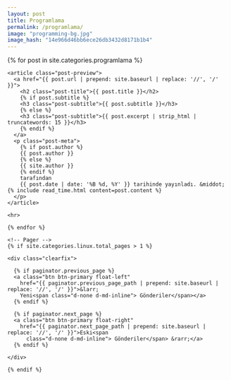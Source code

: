 ```yaml
---
layout: post
title: Programlama
permalink: /programlama/
image: "programming-bg.jpg"
image_hash: "14e966d46bb6ece26db3432d8171b1b4"
---
```



  <div class="container">
    {% for post in site.categories.programlama %}

    <article class="post-preview">
      <a href="{{ post.url | prepend: site.baseurl | replace: '//', '/' }}">
        <h2 class="post-title">{{ post.title }}</h2>
        {% if post.subtitle %}
        <h3 class="post-subtitle">{{ post.subtitle }}</h3>
        {% else %}
        <h3 class="post-subtitle">{{ post.excerpt | strip_html | truncatewords: 15 }}</h3>
        {% endif %}
      </a>
      <p class="post-meta">
        {% if post.author %}
        {{ post.author }}
        {% else %}
        {{ site.author }}
        {% endif %}
        tarafından
        {{ post.date | date: '%B %d, %Y' }} tarihinde yayınladı. &middot; {% include read_time.html content=post.content %}
      </p>
    </article>

    <hr>

    {% endfor %}

    <!-- Pager -->
    {% if site.categories.linux.total_pages > 1 %}

    <div class="clearfix">

      {% if paginator.previous_page %}
      <a class="btn btn-primary float-left"
        href="{{ paginator.previous_page_path | prepend: site.baseurl | replace: '//', '/' }}">&larr;
        Yeni<span class="d-none d-md-inline"> Gönderiler</span></a>
      {% endif %}

      {% if paginator.next_page %}
      <a class="btn btn-primary float-right"
        href="{{ paginator.next_page_path | prepend: site.baseurl | replace: '//', '/' }}">Eski<span
          class="d-none d-md-inline"> Gönderiler</span> &rarr;</a>
      {% endif %}

    </div>

    {% endif %}
  </div>

